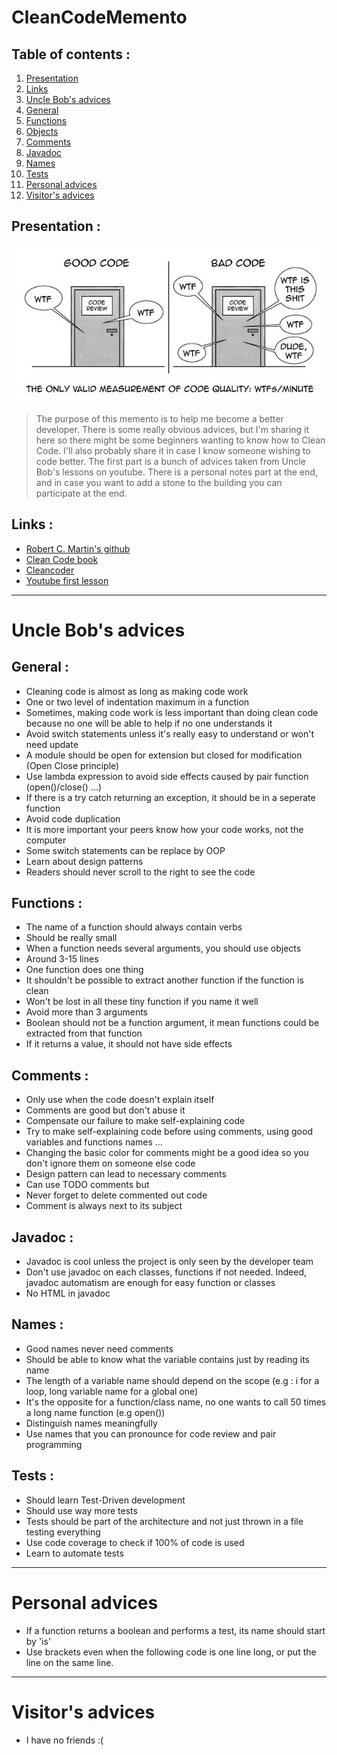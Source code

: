 # CleanCodeMemento

## Table of contents :

1. [Presentation](#presentation-)
2. [Links](#links-)
3. [Uncle Bob's advices](#uncle-bobs-advices)
4. [General](#general-)
5. [Functions](#functions-)
6. [Objects](#objects-)
7. [Comments](#comments-)
8. [Javadoc](#javadoc-)
9. [Names](#names-)
10. [Tests](#tests-)
11. [Personal advices](#personal-advices)
12. [Visitor's advices](#visitors-advices)

## Presentation :

<p align="center"><img src="cleancodeimg.jpeg"></p>

>The purpose of this memento is to help me become a better developer. There is some really obvious advices, but I'm sharing it here so there might be some beginners wanting to know how to Clean Code. I'll also probably share it in case I know someone wishing to code better. The first part is a bunch of advices taken from Uncle Bob's lessons on youtube. There is a personal notes part at the end, and in case you want to add a stone to the building you can participate at the end.

## Links :

- [Robert C. Martin's github](https://github.com/unclebob)
- [Clean Code book](https://www.amazon.fr/Clean-Code-Handbook-Software-Craftsmanship/dp/0132350882)
- [Cleancoder](http://cleancoder.com/products)
- [Youtube first lesson](https://www.youtube.com/watch?v=7EmboKQH8lM&ab_channel=UnityCoin)

<hr>

# Uncle Bob's advices

## General :

- Cleaning code is almost as long as making code work
- One or two level of indentation maximum in a function
- Sometimes, making code work is less important than doing clean code because no one will be able to help if no one understands it
- Avoid switch statements unless it's really easy to understand or won't need update 
- A module should be open for extension but closed for modification (Open Close principle)
- Use lambda expression to avoid side effects caused by pair function (open()/close() ...)
- If there is a try catch returning an exception, it should be in a seperate function
- Avoid code duplication
- It is more important your peers know how your code works, not the computer
- Some switch statements can be replace by OOP
- Learn about design patterns
- Readers should never scroll to the right to see the code

## Functions :

- The name of a function should always contain verbs
- Should be really small
- When a function needs several arguments, you should use objects
- Around 3-15 lines
- One function does one thing
- It shouldn't be possible to extract another function if the function is clean
- Won't be lost in all these tiny function if you name it well
- Avoid more than 3 arguments
- Boolean should not be a function argument, it mean functions could be extracted from that function
- If it returns a value, it should not have side effects 

## Comments :

- Only use when the code doesn't explain itself
- Comments are good but don't abuse it
- Compensate our failure to make self-explaining code
- Try to make self-explaining code before using comments, using good variables and functions names ...
- Changing the basic color for comments might be a good idea so you don't ignore them on someone else code
- Design pattern can lead to necessary comments
- Can use TODO comments but
- Never forget to delete commented out code 
- Comment is always next to its subject

## Javadoc :

- Javadoc is cool unless the project is only seen by the developer team
- Don't use javadoc on each classes, functions if not needed. Indeed, javadoc automatism are enough for easy function or classes
- No HTML in javadoc

## Names :

- Good names never need comments
- Should be able to know what the variable contains just by reading its name
- The length of a variable name should depend on the scope (e.g : i for a loop, long variable name for a global one)
- It's the opposite for a function/class name, no one wants to call 50 times a long name function (e.g open())
- Distinguish names meaningfully
- Use names that you can pronounce for code review and pair programming

## Tests :

- Should learn Test-Driven development
- Should use way more tests
- Tests should be part of the architecture and not just thrown in a file testing everything
- Use code coverage to check if 100% of code is used
- Learn to automate tests

<hr>

# Personal advices

- If a function returns a boolean and performs a test, its name should start by 'is'
- Use brackets even when the following code is one line long, or put the line on the same line.

<hr>

# Visitor's advices

- I have no friends :(
